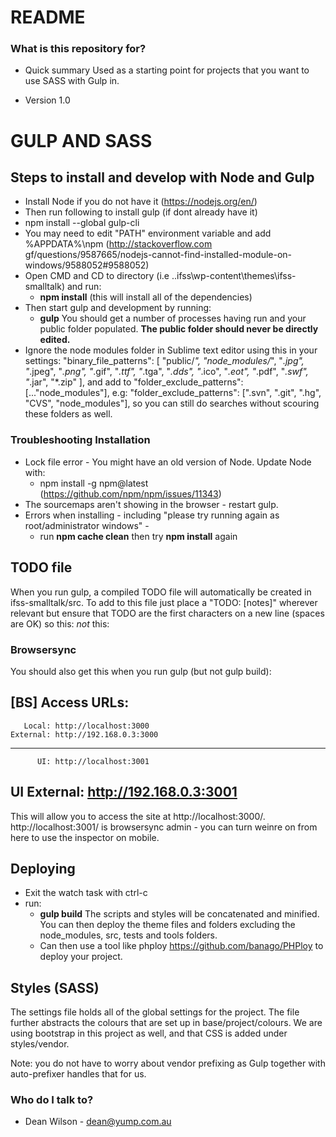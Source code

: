 # README #

### What is this repository for? ###

* Quick summary
Used as a starting point for projects that you want to use SASS with Gulp in. 

* Version 1.0

GULP AND SASS
===============

## Steps to install and develop with Node and Gulp ###
* Install Node if you do not have it (https://nodejs.org/en/)
* Then run following to install gulp (if dont already have it)
* npm install --global gulp-cli
* You may need to edit "PATH" environment variable and add %APPDATA%\npm (http://stackoverflow.com gf/questions/9587665/nodejs-cannot-find-installed-module-on-windows/9588052#9588052)
* Open CMD and CD to directory (i.e ..ifss\wp-content\themes\ifss-smalltalk) and run:
  * **npm install** (this will install all of the dependencies)
* Then start gulp and development by running:
  * **gulp**  You should get a number of processes having run and your public folder populated. **The public folder should never be directly edited.**
* Ignore the node modules folder in Sublime text editor using this in your settings:
"binary_file_patterns":
  [
    "public/*",
    "node_modules/*",
    "*.jpg",
    "*.jpeg",
    "*.png",
    "*.gif",
    "*.ttf",
    "*.tga",
    "*.dds",
    "*.ico",
    "*.eot",
    "*.pdf",
    "*.swf",
    "*.jar",
    "*.zip"
  ],
and add to 
"folder_exclude_patterns": [..."node_modules"],
e.g:
"folder_exclude_patterns": [".svn", ".git", ".hg", "CVS", "node_modules"],
so you can still do searches without scouring these folders as well. 

### Troubleshooting Installation ###
* Lock file error - You might have an old version of Node. Update Node with:
  * npm install -g npm@latest (https://github.com/npm/npm/issues/11343)
* The sourcemaps aren't showing in the browser - restart gulp. 
* Errors when installing - including "please try running again as root/administrator windows" - 
  * run **npm cache clean** then try **npm install** again

## TODO file ###
When you run gulp, a compiled TODO file will automatically be created in ifss-smalltalk/src. To add to this file just place a "TODO: [notes]" wherever relevant but ensure that TODO are the first characters on a new line (spaces are OK) so this:
    <?
    //TODO: Task to be completed
    ?>
_not_ this:
    <? //TODO: Task to be completed ?>

### Browsersync ###
You should also get this when you run gulp (but not gulp build):

[BS] Access URLs:
 ------------------------------------
       Local: http://localhost:3000
    External: http://192.168.0.3:3000
 ------------------------------------
          UI: http://localhost:3001
 UI External: http://192.168.0.3:3001
 ------------------------------------

This will allow you to access the site at http://localhost:3000/. http://localhost:3001/ is browsersync admin - you can turn weinre on from here to use the inspector on mobile.


## Deploying ###
* Exit the watch task with ctrl-c
* run:
  * **gulp build** The scripts and styles will be concatenated and minified. You can then deploy the theme files and folders excluding the node_modules, src, tests and tools folders. 
  * Can then use a tool like phploy https://github.com/banago/PHPloy to deploy your project. 

## Styles (SASS) ###

The settings file holds all of the global settings for the project. The file further abstracts the colours that are set up in base/project/colours. We are using bootstrap in this project as well, and that CSS is added under styles/vendor.

Note: you do not have to worry about vendor prefixing as Gulp together with auto-prefixer handles that for us.  

### Who do I talk to? ###

* Dean Wilson - dean@yump.com.au
